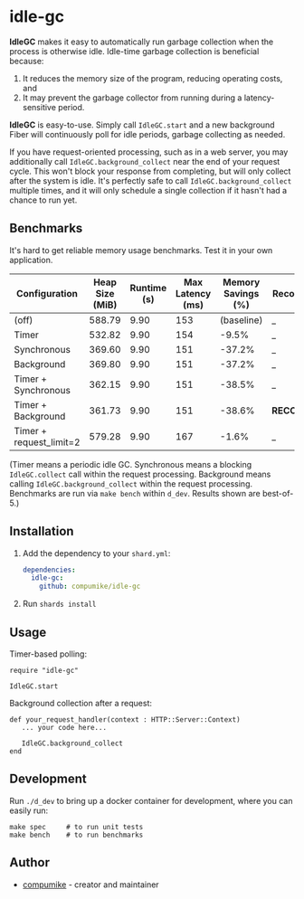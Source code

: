 # idle-gc

**IdleGC** makes it easy to automatically run garbage collection when the process is otherwise idle. Idle-time garbage collection is beneficial because:

1. It reduces the memory size of the program, reducing operating costs, and
2. It may prevent the garbage collector from running during a latency-sensitive period.

**IdleGC** is easy-to-use. Simply call `IdleGC.start` and a new background Fiber will continuously poll for idle periods, garbage collecting as needed.

If you have request-oriented processing, such as in a web server, you may additionally call `IdleGC.background_collect` near the end of your request cycle. This won't block your response from completing, but will only collect after the system is idle. It's perfectly safe to call `IdleGC.background_collect` multiple times, and it will only schedule a single collection if it hasn't had a chance to run yet.

## Benchmarks

It's hard to get reliable memory usage benchmarks. Test it in your own application.

| Configuration | Heap Size (MiB) | Runtime (s) | Max Latency (ms) | Memory Savings (%) | Recommended? |
| --- | --- | --- | --- | --- | --- |
| (off) | 588.79 | 9.90 | 153 | (baseline) | _ |
| Timer | 532.82 | 9.90 | 154 | -9.5% | _ |
| Synchronous | 369.60 | 9.90 | 151 | -37.2% | _ |
| Background | 369.80 | 9.90 | 151 | -37.2% | _ |
| Timer + Synchronous | 362.15 | 9.90 | 151 | -38.5% | _ |
| Timer + Background | 361.73 | 9.90 | 151 | -38.6% | **RECOMMENDED** |
| Timer + request_limit=2 | 579.28 | 9.90 | 167 | -1.6% | _ |

(Timer means a periodic idle GC. Synchronous means a blocking `IdleGC.collect` call within the request processing. Background means calling `IdleGC.background_collect` within the request processing. Benchmarks are run via `make bench` within `d_dev`. Results shown are best-of-5.)

## Installation

1. Add the dependency to your `shard.yml`:

   ```yaml
   dependencies:
     idle-gc:
       github: compumike/idle-gc
   ```

2. Run `shards install`

## Usage

Timer-based polling:

```crystal
require "idle-gc"

IdleGC.start
```

Background collection after a request:
```crystal
def your_request_handler(context : HTTP::Server::Context)
   ... your code here...

   IdleGC.background_collect
end
```

## Development

Run `./d_dev` to bring up a docker container for development, where you can easily run:

```shell
make spec     # to run unit tests
make bench    # to run benchmarks
```

## Author

- [compumike](https://github.com/compumike) - creator and maintainer
